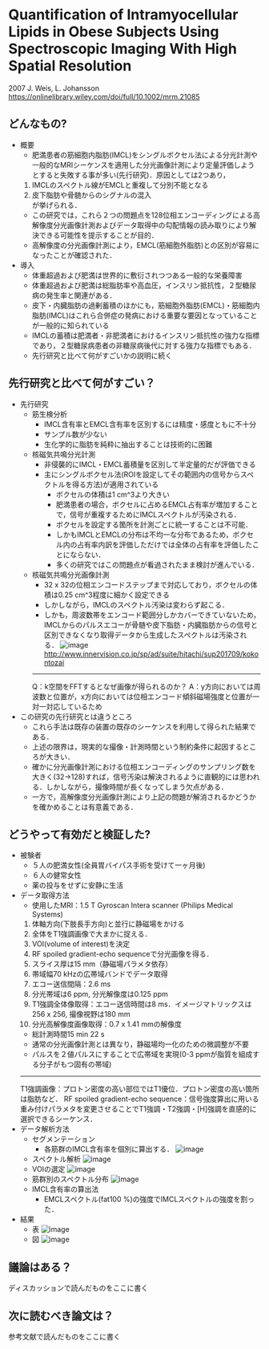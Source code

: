 # Quantification of Intramyocellular Lipids in Obese Subjects Using Spectroscopic Imaging With High Spatial Resolution
2007 J. Weis, L. Johansson  
https://onlinelibrary.wiley.com/doi/full/10.1002/mrm.21085

## どんなもの?
- 概要
    - 肥満患者の筋細胞内脂肪(IMCL)をシングルボクセル法による分光計測や一般的なMRIシーケンスを適用した分光画像計測により定量評価しようとすると失敗する事が多い(先行研究)．原因としては2つあり，  
    1. IMCLのスペクトル線がEMCLと重複して分別不能となる
    2. 皮下脂肪や骨髄からのシグナルの混入  
    が挙げられる．
    - この研究では，これら２つの問題点を128位相エンコーディングによる高解像度分光画像計測およびデータ取得中の勾配情報の読み取りにより解決できる可能性を提示することが目的．
    - 高解像度の分光画像計測により，EMCL(筋細胞外脂肪)との区別が容易になったことが確認された．
- 導入
    - 体重超過および肥満は世界的に敷衍されつつある一般的な栄養障害
    - 体重超過および肥満は総脂肪率や高血圧，インスリン抵抗性，２型糖尿病の発生率と関連がある．
    - 皮下・内臓脂肪の過剰蓄積のほかにも，筋細胞外脂肪(EMCL)・筋細胞内脂肪(IMCL)はこれら合併症の発病における重要な要因となっていることが一般的に知られている
    - IMCLの蓄積は肥満者・非肥満者におけるインスリン抵抗性の強力な指標であり，２型糖尿病患者の非糖尿病後代に対する強力な指標でもある．
    - 先行研究と比べて何がすごいかの説明に続く
## 先行研究と比べて何がすごい？
- 先行研究
    - 筋生検分析
        - IMCL含有率とEMCL含有率を区別するには精度・感度ともに不十分
        - サンプル数が少ない
        - 生化学的に脂肪を純粋に抽出することは技術的に困難
    - 核磁気共鳴分光計測
        - 非侵襲的にIMCL・EMCL蓄積量を区別して半定量的だが評価できる
        - 主にシングルボクセル法(ROIを設定してその範囲内の信号からスペクトルを得る方法)が適用されている
            - ボクセルの体積は1 cm^3より大きい
            - 肥満患者の場合，ボクセルに占めるEMCL占有率が増加することで，信号が重複するためにIMCLスペクトルが汚染される．
            - ボクセルを設定する箇所を計測ごとに統一することは不可能．
            - しかもIMCLとEMCLの分布は不均一な分布であるため，ボクセル内の占有率内訳を評価しただけでは全体の占有率を評価したことにならない．
            - 多くの研究ではこの問題点が看過されたまま検討が進んでいる．
    - 核磁気共鳴分光画像計測
        - 32 x 32の位相エンコードステップまで対応しており，ボクセルの体積は0.25 cm^3程度に細かく設定できる
        - しかしながら，IMCLのスペクトル汚染は変わらず起こる．
        - しかも，周波数帯をエンコード範囲分しかカバーできていないため，IMCLからのパルスエコーが骨髄や皮下脂肪・内臓脂肪からの信号と区別できなくなり取得データから生成したスペクトルは汚染される．
        ![image](https://user-images.githubusercontent.com/33616505/49375388-7c015180-f747-11e8-9a4b-3e93c1033407.png)  
        http://www.innervision.co.jp/sp/ad/suite/hitachi/sup201709/kokontozai
        ---
        Q：k空間をFFTするとなぜ画像が得られるのか？
        A：y方向においては周波数と位置が，x方向においては位相エンコード傾斜磁場強度と位置が一対一対応しているため
- この研究の先行研究とは違うところ
    - これら手法は既存の装置の既存のシーケンスを利用して得られた結果である．
    - 上述の限界は，現実的な撮像・計測時間という制約条件に起因するところが大きい．
    - 確かに分光画像計測における位相エンコーディングのサンプリング数を大きく(32→128)すれば，信号汚染は解決されるように直観的には思われる．しかしながら，撮像時間が長くなってしまう欠点がある．
    - 一方で，高解像度分光画像計測により上記の問題が解消されるかどうかを確かめることは有意義である．
## どうやって有効だと検証した?
- 被験者
    - ５人の肥満女性(全員胃バイパス手術を受けて一ヶ月後)
    - ６人の健常女性
    - 薬の投与をせずに安静に生活
- データ取得方法
    - 使用したMRI：1.5 T Gyroscan Intera scanner (Philips Medical Systems)
    1. 体軸方向(下肢長手方向)と並行に静磁場をかける
    2. 全体をT1強調画像で大まかに捉える．
    3. VOI(volume of interest)を決定
    4. RF spoiled gradient-echo sequenceで分光画像を得る．
    5. スライス厚は15 mm（静磁場パラメタ依存）
    6. 帯域幅70 kHzの広帯域バンドでデータ取得
    7. エコー送信間隔：2.6 ms
    8. 分光帯域は6 ppm, 分光解像度は0.125 ppm
    9. T1強調全体像取得：エコー送信時間は8 ms．イメージマトリックスは256 x 256, 撮像視野は180 mm
    10. 分光高解像度画像取得：0.7 x 1.41 mmの解像度
    - 総計測時間15 min 22 s
    - 通常の分光画像計測とは異なり，静磁場均一化のための微調整が不要
    - パルスを２値パルスにすることで広帯域を実現(0-3 ppmが脂質を組成する分子がもつ固有の帯域)
    ---
    T1強調画像：プロトン密度の高い部位ではT1優位．プロトン密度の高い箇所は脂肪など．
    RF spoiled gradient-echo sequence：信号強度算出に用いる重み付けパラメタを変更させることでT1強調・T2強調・[H]強調を直感的に選択できるシーケンス．
- データ解析方法
    - セグメンテーション
        - 各筋群のIMCL含有率を個別に算出する．
    ![image](https://user-images.githubusercontent.com/33616505/49378669-8542ec00-f750-11e8-93ca-ed47a74711df.png)
    - スペクトル解析
    ![image](https://user-images.githubusercontent.com/33616505/49379041-93453c80-f751-11e8-8398-ff558fb060b3.png)
    - VOIの選定
    ![image](https://user-images.githubusercontent.com/33616505/49379094-ace68400-f751-11e8-85ce-76fcacd1803b.png)
    - 筋群別のスペクトル分布
    ![image](https://user-images.githubusercontent.com/33616505/49379133-c2f44480-f751-11e8-9631-456c683429c2.png)
    - IMCL含有率の算出法
        - EMCLスペクトル(fat100 %)の強度でIMCLスペクトルの強度を割った．
- 結果
    - 表
    ![image](https://user-images.githubusercontent.com/33616505/49379400-5b8ac480-f752-11e8-9f4b-742f1e2df4a9.png)
    - 図
    ![image](https://user-images.githubusercontent.com/33616505/49379445-7a895680-f752-11e8-959f-f8a0bfca687d.png)

## 議論はある？
ディスカッションで読んだものをここに書く

## 次に読むべき論文は？
参考文献で読んだものをここに書く